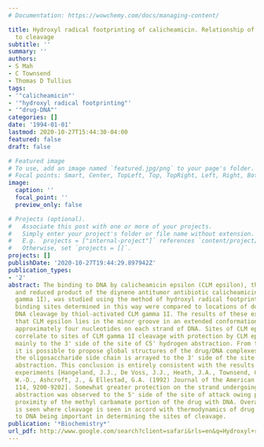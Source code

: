 ```yaml
---
# Documentation: https://wowchemy.com/docs/managing-content/

title: Hydroxyl radical footprinting of calicheamicin. Relationship of DNA binding
  to cleavage
subtitle: ''
summary: ''
authors:
- S Mah
- C Townsend
- Thomas D Tullius
tags:
- '"calicheamicin"'
- '"hydroxyl radical footprinting"'
- '"drug-DNA"'
categories: []
date: '1994-01-01'
lastmod: 2020-10-27T15:44:30-04:00
featured: false
draft: false

# Featured image
# To use, add an image named `featured.jpg/png` to your page's folder.
# Focal points: Smart, Center, TopLeft, Top, TopRight, Left, Right, BottomLeft, Bottom, BottomRight.
image:
  caption: ''
  focal_point: ''
  preview_only: false

# Projects (optional).
#   Associate this post with one or more of your projects.
#   Simply enter your project's folder or file name without extension.
#   E.g. `projects = ["internal-project"]` references `content/project/deep-learning/index.md`.
#   Otherwise, set `projects = []`.
projects: []
publishDate: '2020-10-27T19:44:29.897942Z'
publication_types:
- '2'
abstract: The binding to DNA by calicheamicin epsilon (CLM epsilon), the rearranged
  and reduced product of the diynene antitumor antibiotic calicheamicin gamma 1I (CLM
  gamma 1I), was studied using the method of hydroxyl radical footprinting. The drug
  binding sites determined in this way were compared to locations of double-stranded
  DNA cleavage by thiol-activated CLM gamma 1I. The results of these experiments show
  that CLM epsilon lies in the minor groove in an extended conformation protecting
  approximately four nucleotides on each strand of DNA. Sites of CLM epsilon binding
  correlate to sites of CLM gamma 1I cleavage with protection by CLM epsilon occurring
  mainly to the 3' side of the site of C5' hydrogen abstraction. From these results,
  it is possible to propose global structures of the drug/DNA complexes such that
  the oligosaccharide side chain is arrayed to the 3' side of the site of C5' hydrogen
  abstraction. This conclusion is entirely consistent with the results of recent atom-transfer
  experiments [Hangeland, J.J., De Voss, J.J., Heath, J.A., Townsend, C.A., Ding,
  W.-D., Ashcroft, J., & Ellestad, G.A. (1992) Journal of the American Chemical Society
  114, 9200-9202]. Somewhat greater protection on the strand undergoing C5' hydrogen
  abstraction was observed to the 5' side of the site of attack owing presumably to
  proximity of the methyl carbamate portion of the drug with DNA. Overall, binding
  is seen where cleavage is seen in accord with thermodynamics of drug association
  to DNA being important in determining the sites of cleavage.
publication: '*Biochemistry*'
url_pdf: http://www.google.com/search?client=safari&rls=en&q=Hydroxyl+radical+footprinting+of+calicheamicin.+Relationship+of+DNA+binding+to+cleavage&ie=UTF-8&oe=UTF-8
---
```


